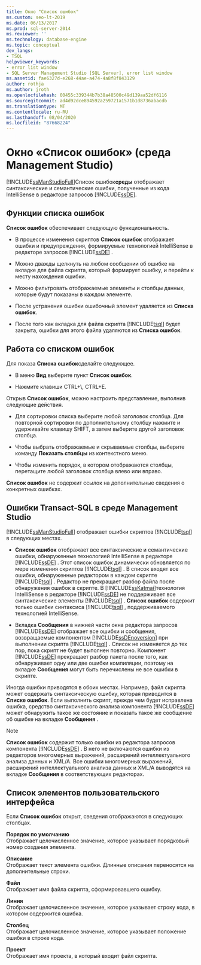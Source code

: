 ```yaml
---
title: Окно "Список ошибок"
ms.custom: seo-lt-2019
ms.date: 06/13/2017
ms.prod: sql-server-2014
ms.reviewer: ''
ms.technology: database-engine
ms.topic: conceptual
dev_langs:
- TSQL
helpviewer_keywords:
- error list window
- SQL Server Management Studio [SQL Server], error list window
ms.assetid: fae6327d-e268-44ae-a474-4a8f8f843129
author: rothja
ms.author: jroth
ms.openlocfilehash: 00455c339344b7b38a48500c49d139aa52df6116
ms.sourcegitcommit: ad4d92dce894592a259721a1571b1d8736abacdb
ms.translationtype: MT
ms.contentlocale: ru-RU
ms.lasthandoff: 08/04/2020
ms.locfileid: "87668224"
---
```

# <a name="error-list-window-management-studio"></a>Окно «Список ошибок» (среда Management Studio)
  [!INCLUDE[ssManStudioFull](../../includes/ssmanstudiofull-md.md)]Список ошибок**среды** отображает синтаксические и семантические ошибки, полученные из кода IntelliSense в редакторе запросов [!INCLUDE[ssDE](../../includes/ssde-md.md)].  
  
## <a name="features-of-the-error-list"></a>Функции списка ошибок  
 **Список ошибок** обеспечивает следующую функциональность.  
  
-   В процессе изменения скриптов **Список ошибок** отображает ошибки и предупреждения, формируемые технологией IntelliSense в редакторе запросов [!INCLUDE[ssDE](../../includes/ssde-md.md)] .  
  
-   Можно дважды щелкнуть на любом сообщении об ошибке на вкладке для файла скрипта, который формирует ошибку, и перейти к месту нахождения ошибки.  
  
-   Можно фильтровать отображаемые элементы и столбцы данных, которые будут показаны в каждом элементе.  
  
-   После устранения ошибки ошибочный элемент удаляется из **Списка ошибок**.  
  
-   После того как вкладка для файла скрипта [!INCLUDE[tsql](../../includes/tsql-md.md)] будет закрыта, ошибки для этого файла удаляются из **Списка ошибок**.  
  
## <a name="working-with-the-error-list"></a>Работа со списком ошибок  
 Для показа **Списка ошибок**сделайте следующее.  
  
-   В меню **Вид** выберите пункт **Список ошибок**.  
  
-   Нажмите клавиши CTRL+\\, CTRL+E.  
  
 Открыв **Список ошибок**, можно настроить представление, выполнив следующие действия.  
  
-   Для сортировки списка выберите любой заголовок столбца. Для повторной сортировки по дополнительному столбцу нажмите и удерживайте клавишу SHIFT, а затем выберите другой заголовок столбца.  
  
-   Чтобы выбрать отображаемые и скрываемые столбцы, выберите команду **Показать столбцы** из контекстного меню.  
  
-   Чтобы изменить порядок, в котором отображаются столбцы, перетащите любой заголовок столбца влево или вправо.  
  
 **Список ошибок** не содержит ссылок на дополнительные сведения о конкретных ошибках.  
  
## <a name="transact-sql-errors-in-management-studio"></a>Ошибки Transact-SQL в среде Management Studio  
 [!INCLUDE[ssManStudioFull](../../includes/ssmanstudiofull-md.md)] отображает ошибки скриптов [!INCLUDE[tsql](../../includes/tsql-md.md)] в следующих местах.  
  
-   **Список ошибок** отображает все синтаксические и семантические ошибки, обнаруженные технологией IntelliSense в редакторе [!INCLUDE[ssDE](../../includes/ssde-md.md)] . Этот список ошибок динамически обновляется по мере изменения скриптов [!INCLUDE[tsql](../../includes/tsql-md.md)] . В список входят все ошибки, обнаруженные редактором в каждом скрипте [!INCLUDE[tsql](../../includes/tsql-md.md)] . Редактор не прекращает разбор файла после обнаружения ошибок в скрипте. В [!INCLUDE[ssKatmai](../../includes/sskatmai-md.md)]технология IntelliSense в редакторе [!INCLUDE[ssDE](../../includes/ssde-md.md)] не поддерживает все синтаксические элементы [!INCLUDE[tsql](../../includes/tsql-md.md)] . **Список ошибок** содержит только ошибки синтаксиса [!INCLUDE[tsql](../../includes/tsql-md.md)] , поддерживаемого технологией IntelliSense.  
  
-   Вкладка **Сообщения** в нижней части окна редактора запросов [!INCLUDE[ssDE](../../includes/ssde-md.md)] отображает все ошибки и сообщения, возвращаемые компонентом [!INCLUDE[ssDEnoversion](../../includes/ssdenoversion-md.md)] при выполнении скрипта [!INCLUDE[tsql](../../includes/tsql-md.md)] . Список не изменяется до тех пор, пока скрипт не будет выполнен повторно. Компонент [!INCLUDE[ssDE](../../includes/ssde-md.md)] прекращает разбор пакета после того, как обнаруживает одну или две ошибки компиляции, поэтому на вкладке **Сообщения** могут быть перечислены не все ошибки в скрипте.  
  
 Иногда ошибки приводятся в обоих местах. Например, файл скрипта может содержать синтаксическую ошибку, которая приводится в **Списке ошибок**. Если выполнить скрипт, прежде чем будет исправлена ошибка, средство синтаксического анализа компонента [!INCLUDE[ssDE](../../includes/ssde-md.md)] может обнаружить такое же состояние и показать такое же сообщение об ошибке на вкладке **Сообщения** .  
  
> [!NOTE]  
>  **Список ошибок** содержит только ошибки из редактора запросов компонента [!INCLUDE[ssDE](../../includes/ssde-md.md)] . В него не включаются ошибки из редакторов многомерных выражений, расширений интеллектуального анализа данных и XML/A. Все ошибки многомерных выражений, расширений интеллектуального анализа данных и XML/A выводятся на вкладке **Сообщения** в соответствующих редакторах.  
  
## <a name="ui-element-list"></a>Список элементов пользовательского интерфейса  
 Если **Список ошибок** открыт, сведения отображаются в следующих столбцах.  
  
 **Порядок по умолчанию**  
 Отображает целочисленное значение, которое указывает порядковый номер создания элемента.  
  
 **Описание**  
 Отображает текст элемента ошибки. Длинные описания переносятся на дополнительные строки.  
  
 **Файл**  
 Отображает имя файла скрипта, сформировавшего ошибку.  
  
 **Линия**  
 Отображает целочисленное значение, которое указывает строку кода, в котором содержится ошибка.  
  
 **Столбец**  
 Отображает целочисленное значение, которое указывает положение ошибки в строке кода.  
  
 **Проект**  
 Отображает имя проекта, в который входит файл скрипта.  

